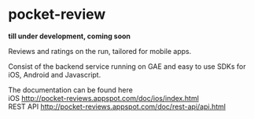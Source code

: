 pocket-review
=============

**till under development, coming soon**

Reviews and ratings on the run, tailored for mobile apps.

Consist of the backend service running on GAE and easy to use SDKs for iOS, Android and Javascript.

The documentation can be found here   
iOS http://pocket-reviews.appspot.com/doc/ios/index.html   
REST API http://pocket-reviews.appspot.com/doc/rest-api/api.html

